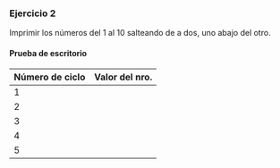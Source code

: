 ### Ejercicio 2
Imprimir los números del 1 al 10 salteando de a dos, uno abajo del otro.

#### Prueba de escritorio

| Número de ciclo | Valor del nro. | 
|-----------------|---|
| 1               |   |
| 2               |   |
| 3               |   |
| 4               |   |
| 5               |   |
